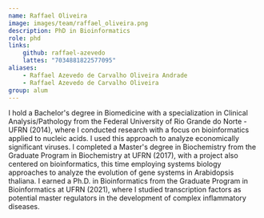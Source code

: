 ```yaml
---
name: Raffael Oliveira
image: images/team/raffael_oliveira.png
description: PhD in Bioinformatics
role: phd
links:
    github: raffael-azevedo
    lattes: "7034881822577095"
aliases:
    - Raffael Azevedo de Carvalho Oliveira Andrade
    - Raffael Azevedo de Carvalho Oliveira
group: alum
---
```


I hold a Bachelor's degree in Biomedicine with a specialization in Clinical Analysis/Pathology from the Federal University of Rio Grande do Norte - UFRN (2014), where I conducted research with a focus on bioinformatics applied to nucleic acids. I used this approach to analyze economically significant viruses. I completed a Master's degree in Biochemistry from the Graduate Program in Biochemistry at UFRN (2017), with a project also centered on bioinformatics, this time employing systems biology approaches to analyze the evolution of gene systems in Arabidopsis thaliana. I earned a Ph.D. in Bioinformatics from the Graduate Program in Bioinformatics at UFRN (2021), where I studied transcription factors as potential master regulators in the development of complex inflammatory diseases.

